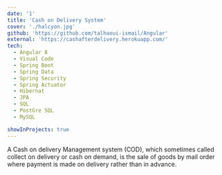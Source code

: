 ```yaml
---
date: '1'
title: 'Cash on Delivery System'
cover: './halcyon.jpg'
github: 'https://github.com/talhaoui-ismail/Angular'
external: 'https://cashafterdelivery.herokuapp.com/'
tech:
  - Angular 8
  - Visual Code
  - Spring Boot
  - Spring Data
  - Spring Security
  - Spring Actuator
  - Hibernat
  - JPA
  - SQL
  - PostGre SQL
  - MySQL

showInProjects: true
---
```

A Cash on delivery Management system (COD), which sometimes called collect on delivery or cash on demand, is the sale of goods by mail order where payment is made on delivery rather than in advance. 
